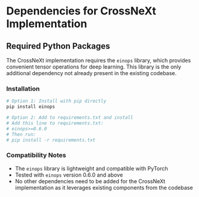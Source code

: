 # Dependencies for CrossNeXt Implementation

## Required Python Packages

The CrossNeXt implementation requires the `einops` library, which provides convenient tensor operations for deep learning. This library is the only additional dependency not already present in the existing codebase.

### Installation

```bash
# Option 1: Install with pip directly
pip install einops

# Option 2: Add to requirements.txt and install
# Add this line to requirements.txt:
# einops>=0.6.0
# Then run:
# pip install -r requirements.txt
```

### Compatibility Notes

- The `einops` library is lightweight and compatible with PyTorch
- Tested with `einops` version 0.6.0 and above
- No other dependencies need to be added for the CrossNeXt implementation as it leverages existing components from the codebase